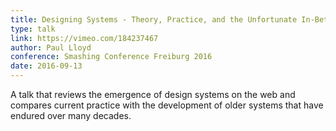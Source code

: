 ```yaml
---
title: Designing Systems - Theory, Practice, and the Unfortunate In-Between
type: talk
link: https://vimeo.com/184237467
author: Paul Lloyd
conference: Smashing Conference Freiburg 2016
date: 2016-09-13
---
```


A talk that reviews the emergence of design systems on the web and compares current practice with the development of older systems that have endured over many decades.
